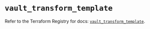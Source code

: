 # `vault_transform_template`

Refer to the Terraform Registry for docs: [`vault_transform_template`](https://registry.terraform.io/providers/hashicorp/vault/3.25.0/docs/resources/transform_template).
